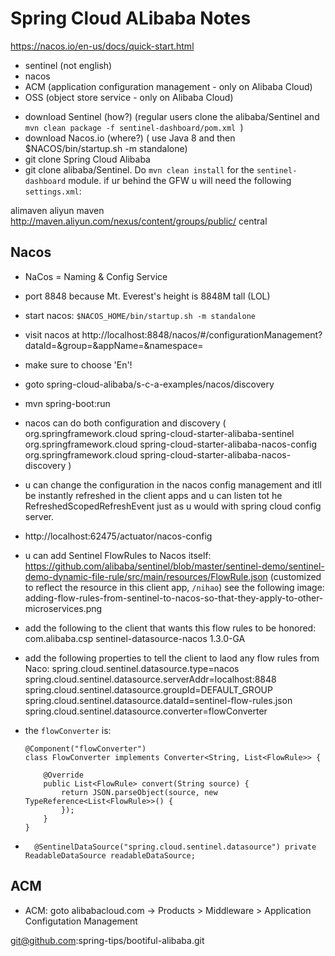 # Spring Cloud ALibaba Notes

https://nacos.io/en-us/docs/quick-start.html

<!-- goals -->
<!-- - rocketmq (next version)  -->
- sentinel (not english)
- nacos 
- ACM (application configuration management - only on Alibaba Cloud)
- OSS (object store service - only on Alibaba Cloud)


<!-- notes -->
* download Sentinel (how?) (regular users clone the alibaba/Sentinel and `mvn clean package -f sentinel-dashboard/pom.xml `)
* download Nacos.io (where?) ( use Java 8 and then $NACOS/bin/startup.sh -m standalone)
* git clone Spring Cloud Alibaba 
* git clone alibaba/Sentinel. Do `mvn clean install` for the `sentinel-dashboard` module. if ur behind the GFW u will need the following `settings.xml`:

<settings xmlns="http://maven.apache.org/SETTINGS/1.0.0"
xmlns:xsi="http://www.w3.org/2001/XMLSchema-instance"
xsi:schemaLocation="http://maven.apache.org/SETTINGS/1.0.0
                  https://maven.apache.org/xsd/settings-1.0.0.xsd">
<mirrors><mirror>
<id>alimaven</id>
<name>aliyun maven</name>
<url>http://maven.aliyun.com/nexus/content/groups/public/</url>
<mirrorOf>central</mirrorOf>
</mirror></mirrors>
</settings>


## Nacos 
* NaCos = Naming & Config Service
* port 8848 because Mt. Everest's height is 8848M tall (LOL)
* start nacos: `$NACOS_HOME/bin/startup.sh -m standalone`
* visit nacos at http://localhost:8848/nacos/#/configurationManagement?dataId=&group=&appName=&namespace= 
* make sure to choose 'En'!
* goto spring-cloud-alibaba/s-c-a-examples/nacos/discovery
* mvn spring-boot:run 
* nacos can do both configuration and discovery (  <dependency>
            <groupId>org.springframework.cloud</groupId>
            <artifactId>spring-cloud-starter-alibaba-sentinel</artifactId>
        </dependency>
        <dependency>
            <groupId>org.springframework.cloud</groupId>
            <artifactId>spring-cloud-starter-alibaba-nacos-config</artifactId>
        </dependency>
        <dependency>
            <groupId>org.springframework.cloud</groupId>
            <artifactId>spring-cloud-starter-alibaba-nacos-discovery
            </artifactId>
        </dependency>)

* u can change the configuration in the nacos config management and itll be instantly refreshed in the client apps and u can listen tot he RefreshedScopedRefreshEvent just as u would with spring cloud config server. 
* http://localhost:62475/actuator/nacos-config

* u can add Sentinel FlowRules to Nacos itself: https://github.com/alibaba/sentinel/blob/master/sentinel-demo/sentinel-demo-dynamic-file-rule/src/main/resources/FlowRule.json (customized to reflect the resource in this client app, `/nihao`)
  see the following image: adding-flow-rules-from-sentinel-to-nacos-so-that-they-apply-to-other-microservices.png
* add the following to the client that wants this flow rules to be honored: 
    <dependency>
       <groupId>com.alibaba.csp</groupId>
       <artifactId>sentinel-datasource-nacos</artifactId>
       <version>1.3.0-GA</version>
    </dependency>
* add the following properties to tell the client to laod any flow rules from Naco: 
    spring.cloud.sentinel.datasource.type=nacos
    spring.cloud.sentinel.datasource.serverAddr=localhost:8848
    spring.cloud.sentinel.datasource.groupId=DEFAULT_GROUP
    spring.cloud.sentinel.datasource.dataId=sentinel-flow-rules.json
    spring.cloud.sentinel.datasource.converter=flowConverter
* the `flowConverter` is: 
    
    ```  
    @Component("flowConverter")
    class FlowConverter implements Converter<String, List<FlowRule>> {
    
        @Override
        public List<FlowRule> convert(String source) {
            return JSON.parseObject(source, new TypeReference<List<FlowRule>>() {
            });
        }
    }
    ``` 
    
* ```	@SentinelDataSource("spring.cloud.sentinel.datasource") private ReadableDataSource readableDataSource; ```

    

## ACM 
* ACM: goto alibabacloud.com -> Products > Middleware > Application Configutation Management 

git@github.com:spring-tips/bootiful-alibaba.git
